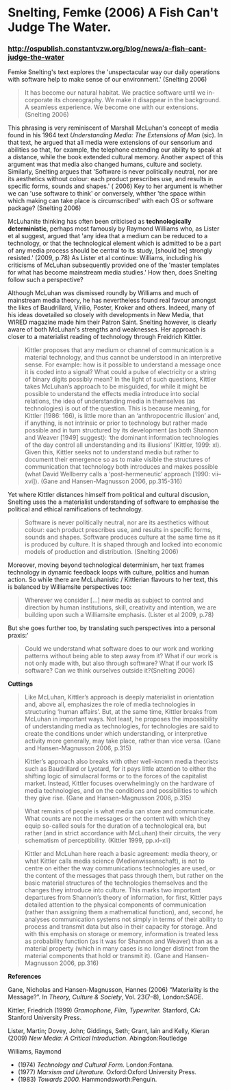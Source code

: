 # Snelting, Femke (2006) A Fish Can't Judge The Water. 
### http://ospublish.constantvzw.org/blog/news/a-fish-cant-judge-the-water

Femke Snelting's text explores the 'unspectacular way our daily operations with software help to make sense of our environment.' (Snelting 2006)

>It has become our natural habitat. We practice software until we in-corporate its choreography. We make it disappear in the background. A seamless experience. We become one with our extensions. (Snelting 2006)

This phrasing is very reminiscent of Marshall McLuhan's concept of media found in his 1964 text *Understanding Media: The Extensions of Man* (sic). In that text, he argued that all media were extensions of our sensorium and  abilities so that, for example, the telephone extending our ability to speak at a distance, while the book extended cultural memory. Another aspect of this argument was that media also changed humans, culture and society. Similarly, Snelting argues that 'Software is never politically neutral, nor are its aesthetics without colour: each product prescribes use, and results in specific forms, sounds and shapes.' ( 2006) Key to her argument is whether we can 'use software to think' or conversely, whther 'the space within which making can take place is circumscribed' with each OS or software package? (Snelting 2006)

McLuhanite thinking has often been criticised as **technologically deterministic**, perhaps most famously by Raymond Williams who, as Lister et al suggest, argued that 'any idea that a medium can be reduced to a technology, or that the technological element which is admitted to be a part of any media process should be central to its study, [should be] strongly resisted.' (2009, p.78) As Lister et al continue: Williams, including his criticisms of McLuhan subsequently provided one of the 'master templates for what has become mainstream media studies.' How then, does Snelting follow such a perspective?

Although McLuhan was dismissed roundly by Williams and much of mainstream media theory, he has nevertheless found real favour amongst the likes of Baudrillard, Virilio, Poster, Kroker and others. Indeed, many of his ideas dovetailed so closely with developments in New Media, that WIRED magazine made him their Patron Saint. Snelting however, is clearly aware of both McLuhan's strengths and weaknesses. Her approach is closer to a materialist reading of technology through Freidrich Kittler.  

>Kittler proposes that any medium or channel of communication is a material technology, and thus cannot be understood in an interpretive sense. For example: how is it possible to understand a message once it is coded into a signal? What could a pulse of electricity or a string of binary digits possibly mean? In the light of such questions, Kittler takes McLuhan’s approach to be misguided, for while it might be possible to understand the effects media introduce into social relations, the idea of understanding media in themselves (as technologies) is out of the question. This is because meaning, for Kittler (1986: 166), is little more than an ‘anthropocentric illusion’ and, if anything, is not intrinsic or prior to technology but rather made possible and in turn structured by its development (as both Shannon and Weaver [1949] suggest): ‘the dominant information technologies of the day control all understanding and its illusions’ (Kittler, 1999: xl). Given this, Kittler seeks not to understand media but rather to document their emergence so as to make visible the structures of communication that technology both introduces and makes possible (what David Wellberry calls a ‘post-hermeneutic’ approach [1990: vii–xvi]). (Gane and Hansen-Magnusson 2006, pp.315-316)

Yet where Kittler distances himself from political and cultural discusion, Snelting uses the a materialist understanding of software to emphasise the political and ethical ramifications of technology. 

>Software is never politically neutral, nor are its aesthetics without colour: each product prescribes use, and results in specific forms, sounds and shapes. Software produces culture at the same time as it is produced by culture. It is shaped through and locked into economic models of production and distribution. (Snelting 2006)

Moreover, moving beyond technological determinism, her text frames technology in dynamic feedback loops with culture, politics and human action. So while there are McLuhanistic / Kittlerian flavours to her text, this is balanced by Williamsite perspectives too:

>Wherever we consider […] new media as subject to control and direction by human institutions, skill, creativity and intention, we are building upon such a Williamsite emphasis. (Lister et al 2009, p.78)

But she goes further too, by translating such perspectives into a personal praxis:'

>Could we understand what software does to our work and working patterns without being able to step away from it? What if our work is not only made with, but also through software? What if our work IS software? Can we think ourselves outside it?(Snelting 2006)




**Cuttings**
>Like McLuhan, Kittler’s approach is deeply materialist in orientation and, above all, emphasizes the role of media technologies in structuring ‘human affairs’. But, at the same time, Kittler breaks from McLuhan in important ways. Not least, he proposes the impossibility of understanding media as technologies, for technologies are said to create the conditions under which understanding, or interpretive activity more generally, may take place, rather than vice versa. (Gane and Hansen-Magnusson 2006, p.315)

>Kittler’s approach also breaks with other well-known media theorists such as Baudrillard or Lyotard, for it pays little attention to either the shifting logic of simulacral forms or to the forces of the capitalist market. Instead, Kittler focuses overwhelmingly on the hardware of media technologies, and on the conditions and possibilities to which they give rise. (Gane and Hansen-Magnusson 2006, p.315)

>What remains of people is what media can store and communicate. What counts are not the messages or the content with which they equip so-called souls for the duration of a technological era, but rather (and in strict accordance with McLuhan) their circuits, the very schematism of perceptibility. (Kittler 1999, pp.xl–xli) 

>Kittler and McLuhan here reach a basic agreement: media theory, or what Kittler calls media science (Medienwissenschaft), is not to centre on either the way communications technologies are used, or the content of the messages that pass through them, but rather on the basic material structures of the technologies themselves and the changes they introduce into culture. This marks two important departures from Shannon’s theory of information, for first, Kittler pays detailed attention to the physical components of communication (rather than assigning them a mathematical function), and, second, he analyses communication systems not simply in terms of their ability to process and transmit data but also in their capacity for storage. And with this emphasis on storage or memory, information is treated less as probability function (as it was for Shannon and Weaver) than as a material property (which in many cases is no longer distinct from the material components that hold or transmit it). (Gane and Hansen-Magnusson 2006, pp.316)

**References**

Gane, Nicholas and Hansen-Magnusson, Hannes (2006) “Materiality is the Message?”. In *Theory, Culture & Society*, Vol. 23(7–8), London:SAGE. 

Kittler, Friedrich (1999) *Gramophone, Film, Typewriter.* Stanford, CA: Stanford University Press.

Lister, Martin; Dovey, John; Giddings, Seth; Grant, Iain and Kelly, Kieran (2009) *New Media: A Critical Introduction.* Abingdon:Routledge

Williams, Raymond 
- (1974) *Technology and Cultural Form.* London:Fontana.
- (1977) *Marxism and Literature.* Oxford:Oxford University Press.
- (1983) *Towards 2000.* Hammondsworth:Penguin.
